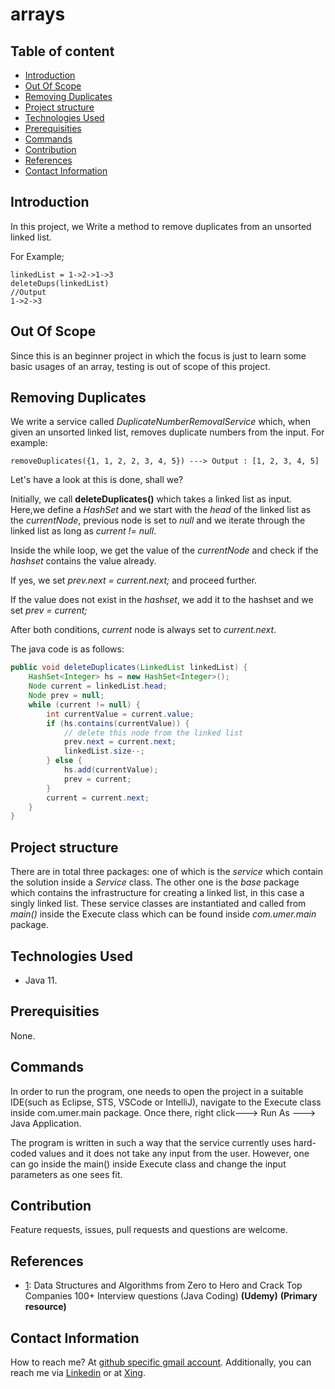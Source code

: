 # arrays

## Table of content

- [Introduction](#introduction)
- [Out Of Scope](#out-of-scope)
- [Removing Duplicates](#removing-duplicates)
- [Project structure](#project-structure)
- [Technologies Used](#technologies-used)
- [Prerequisities](#prerequisities)
- [Commands](#commands)
- [Contribution](#contribution)
- [References](#references)
- [Contact Information](#contact-information)

## Introduction

In this project, we Write a method to remove duplicates from an unsorted linked list.

For Example;

    linkedList = 1->2->1->3
    deleteDups(linkedList)
    //Output
    1->2->3



## Out Of Scope

Since this is an beginner project in which the focus is just to learn some basic usages of an array, testing is out of scope of this project.


## Removing Duplicates

We write a service called _DuplicateNumberRemovalService_ which, when given an unsorted linked list, removes duplicate numbers from the input. For example:

```text
removeDuplicates({1, 1, 2, 2, 3, 4, 5}) ---> Output : [1, 2, 3, 4, 5]
```

Let's have a look at this is done, shall we? 

Initially, we call **deleteDuplicates()** which  takes a linked list as input. Here,we define a _HashSet_ and we start with the _head_ of the linked list as the _currentNode_, previous node is set to _null_ and we iterate through the linked list as long as _current != null_. 

Inside the while loop, we get the value of the _currentNode_ and check if the _hashset_  contains the value already. 

If yes, we set _prev.next = current.next;_ and proceed further.

If the value does not exist in the _hashset_, we add it to the hashset and we set _prev = current;_

After both conditions, _current_ node is always set to _current.next_.

The java code is as follows:

```java
public void deleteDuplicates(LinkedList linkedList) {
	HashSet<Integer> hs = new HashSet<Integer>();
	Node current = linkedList.head;
	Node prev = null;
	while (current != null) {
		int currentValue = current.value;
		if (hs.contains(currentValue)) {
			// delete this node from the linked list
			prev.next = current.next;
			linkedList.size--;
		} else {
			hs.add(currentValue);
			prev = current;
		}
		current = current.next;
	}
}
```


## Project structure

There are in total three packages: one of which is the _service_ which contain the solution inside a _Service_ class. The other one is the _base_ package which contains the infrastructure for creating a linked list, in this case a singly linked list. These service classes are instantiated and called from _main()_ inside the Execute class which can be found inside _com.umer.main_ package.

## Technologies Used

- Java 11.

## Prerequisities

None.

## Commands

In order to run the program, one needs to open the project in a suitable IDE(such as Eclipse, STS, VSCode or IntelliJ), navigate to the Execute class inside com.umer.main package. Once there, right click---> Run As ---> Java Application.

The program is written in such a way that the service currently uses hard-coded values and it does not take any input from the user. However, one can go inside the main() inside Execute class and change the input parameters as one sees fit.

## Contribution

Feature requests, issues, pull requests and questions are welcome.

## References

- [1](https://bechtle.udemy.com/course/java-data-structures-and-algorithms-masterclass/learn/): Data Structures and Algorithms from Zero to Hero and Crack Top Companies 100+ Interview questions (Java Coding) **(Udemy)** **(Primary resource)**



## Contact Information

How to reach me? At [github specific gmail account](mailto:syedumerahmedcode@gmail.com?subject=%5BGitHub%5D%20Hello%20from%20Github). Additionally, you can reach me via [Linkedin](https://www.linkedin.com/in/syed-umer-ahmed-a346a746/) or at [Xing](https://www.xing.com/profile/SyedUmer_Ahmed/cv).